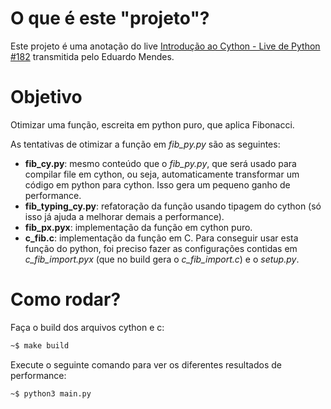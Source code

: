 # O que é este "projeto"?

Este projeto é uma anotação do live [Introdução ao Cython - Live de Python #182](https://www.youtube.com/watch?v=wfjJWf-jebI&t) transmitida pelo Eduardo Mendes.

# Objetivo

Otimizar uma função, escreita em python puro, que aplica Fibonacci. 

As tentativas de otimizar a função em *fib_py.py* são as seguintes:

- **fib_cy.py**: mesmo conteúdo que o *fib_py.py*, que será usado para compilar file em cython, ou seja, automaticamente transformar um código em python para cython. Isso gera um pequeno ganho de performance.
- **fib_typing_cy.py**: refatoração da função usando tipagem do cython (só isso já ajuda a melhorar demais a performance).
- **fib_px.pyx**: implementação da função em cython puro.
- **c_fib.c**: implementação da função em C. Para conseguir usar esta função do python, foi preciso fazer as configurações contidas em *c_fib_import.pyx* (que no build gera o *c_fib_import.c*) e o *setup.py*.



# Como rodar?

Faça o build dos arquivos cython e c:

```bash
~$ make build
```

Execute o seguinte comando para ver os diferentes resultados de performance:

```bash
~$ python3 main.py 
```